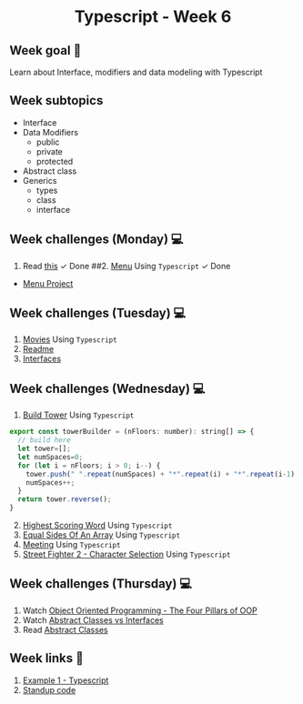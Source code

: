 <h1 align="center">Typescript - Week 6</h1>

## Week goal 🏁

<p>Learn about Interface, modifiers and data modeling with Typescript</p>

## Week subtopics

- Interface
- Data Modifiers
  - public
  - private
  - protected
- Abstract class
- Generics
  - types
  - class
  - interface

## Week challenges (Monday) 💻

1. Read [this](./Example/Input.md)  <span>&#10003; Done</span>
##2. [Menu](./Exercices/E0/desc/ED0W6.md) Using `Typescript`  <span>&#10003; Done</span>
- [Menu Project](./Menu/Readme.md)


## Week challenges (Tuesday) 💻

1. [Movies](./Exercices/E1/desc/ED1W6.md) Using `Typescript`
2. [Readme](./Exercices/E2/desc/ED2W6.md)
3. [Interfaces](https://docs.microsoft.com/en-us/learn/modules/typescript-implement-interfaces/)

## Week challenges (Wednesday) 💻

1. [Build Tower](https://www.codewars.com/kata/576757b1df89ecf5bd00073b/train/typescript) Using `Typescript`

```js
export const towerBuilder = (nFloors: number): string[] => {
  // build here
  let tower=[];
  let numSpaces=0;
  for (let i = nFloors; i > 0; i--) {
    tower.push(" ".repeat(numSpaces) + "*".repeat(i) + "*".repeat(i-1)  + " ".repeat(numSpaces));
    numSpaces++;
  }
  return tower.reverse();
}
```

2. [Highest Scoring Word](https://www.codewars.com/kata/57eb8fcdf670e99d9b000272/train/typescript) Using `Typescript`
3. [Equal Sides Of An Array](https://www.codewars.com/kata/5679aa472b8f57fb8c000047/train/typescript) Using `Typescript`
4. [Meeting](https://www.codewars.com/kata/59df2f8f08c6cec835000012/train/typescript) Using `Typescript`
5. [Street Fighter 2 - Character Selection](https://www.codewars.com/kata/5853213063adbd1b9b0000be/train/typescript) Using `Typescript`

## Week challenges (Thursday) 💻

1. Watch [Object Oriented Programming - The Four Pillars of OOP](https://www.youtube.com/watch?v=1ONhXmQuWP8)
2. Watch [Abstract Classes vs Interfaces](https://www.youtube.com/watch?v=Lnqmde9LP74)
3. Read [Abstract Classes](https://sbcode.net/typescript/abstract_classes/)

## Week links 🔗

1. [Example 1 - Typescript](https://github.com/corecodeio/FS0422_Typescript_01)
2. [Standup code](./Example/standup.ts)
